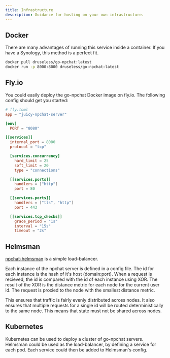 ```yaml
---
title: Infrastructure
description: Guidance for hosting on your own infrastructure.
---
```

## Docker
There are many advantages of running this service inside a container. If you have a Synology, this method is a perfect fit.

```bash
docker pull druseless/go-npchat:latest
docker run -p 8000:8000 druseless/go-npchat:latest
```

## Fly.io
You could easily deploy the go-npchat Docker image on fly.io.
The following config should get you started:
```toml
# fly.toml
app = "juicy-npchat-server"

[env]
  PORT = "8080"

[[services]]
  internal_port = 8080
  protocol = "tcp"

  [services.concurrency]
    hard_limit = 25
    soft_limit = 20
    type = "connections"

  [[services.ports]]
    handlers = ["http"]
    port = 80

  [[services.ports]]
    handlers = ["tls", "http"]
    port = 443

  [[services.tcp_checks]]
    grace_period = "1s"
    interval = "15s"
    timeout = "2s"
```

## Helmsman
[npchat-helmsman](https://github.com/npchat/npchat-helmsman) is a simple load-balancer.

Each instance of the npchat server is defined in a config file. The id for each instance is the hash of it's host (domain:port). When a request is recieved, the id is compared with the id of each instance using XOR. The result of the XOR is the distance metric for each node for the current user id. The request is proxied to the node with the smallest distance metric.

This ensures that traffic is fairly evenly distributed across nodes. It also ensures that multiple requests for a single id will be routed deterministically to the same node. This means that state must not be shared across nodes.

## Kubernetes
Kubernetes can be used to deploy a cluster of go-npchat servers. Helmsman could be used as the load-balancer, by defining a service for each pod. Each service could then be added to Helmsman's config.